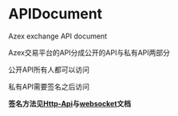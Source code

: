 # APIDocument
Azex exchange API document

Azex交易平台的API分成公开的API与私有API两部分 

公开API所有人都可以访问

私有API需要签名之后访问

**签名方法见[Http-Api](/HttpAPI/HTTP_API_CN.md/#私人api使用说明)与[websocket](/WebSocketAPI/Websocket_CN.md//#个人api)文档**

